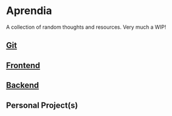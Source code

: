 # Aprendia
A collection of random thoughts and resources. Very much a WIP! 

## [Git](/git)

## [Frontend](/frontend)

## [Backend](/backend)

## Personal Project(s)